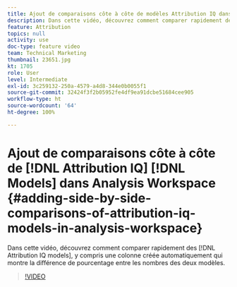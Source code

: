 ```yaml
---
title: Ajout de comparaisons côte à côte de modèles Attribution IQ dans Analysis Workspace
description: Dans cette vidéo, découvrez comment comparer rapidement des modèles Attribution IQ, y compris une colonne créée automatiquement qui montre la différence de pourcentage entre les nombres des deux modèles.
feature: Attribution
topics: null
activity: use
doc-type: feature video
team: Technical Marketing
thumbnail: 23651.jpg
kt: 1705
role: User
level: Intermediate
exl-id: 3c259132-250a-4579-a4d8-344e0b0055f1
source-git-commit: 32424f3f2b05952fe4df9ea91dcbe51684cee905
workflow-type: ht
source-wordcount: '64'
ht-degree: 100%

---
```


# Ajout de comparaisons côte à côte de [!DNL Attribution IQ] [!DNL Models] dans Analysis Workspace {#adding-side-by-side-comparisons-of-attribution-iq-models-in-analysis-workspace}

Dans cette vidéo, découvrez comment comparer rapidement des [!DNL Attribution IQ models], y compris une colonne créée automatiquement qui montre la différence de pourcentage entre les nombres des deux modèles.

>[!VIDEO](https://video.tv.adobe.com/v/23651/?quality=12)
